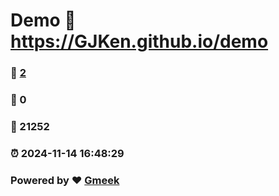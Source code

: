 # Demo :link: https://GJKen.github.io/demo 
### :page_facing_up: [2](https://GJKen.github.io/demo/tag.html) 
### :speech_balloon: 0 
### :hibiscus: 21252 
### :alarm_clock: 2024-11-14 16:48:29 
### Powered by :heart: [Gmeek](https://github.com/Meekdai/Gmeek)
